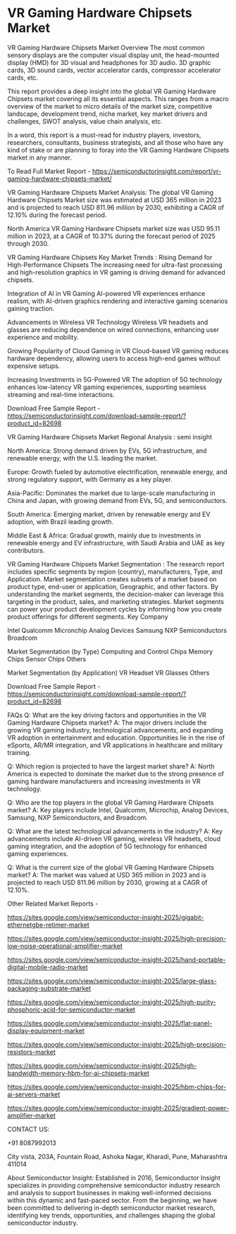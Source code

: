 <h1>VR Gaming Hardware Chipsets Market</h1>
VR Gaming Hardware Chipsets Market Overview
The most common sensory displays are the computer visual display unit, the head-mounted display (HMD) for 3D visual and headphones for 3D audio. 3D graphic cards, 3D sound cards, vector accelerator cards, compressor accelerator cards, etc.

This report provides a deep insight into the global VR Gaming Hardware Chipsets market covering all its essential aspects. This ranges from a macro overview of the market to micro details of the market size, competitive landscape, development trend, niche market, key market drivers and challenges, SWOT analysis, value chain analysis, etc.

In a word, this report is a must-read for industry players, investors, researchers, consultants, business strategists, and all those who have any kind of stake or are planning to foray into the VR Gaming Hardware Chipsets market in any manner.

To Read Full Market Report -
https://semiconductorinsight.com/report/vr-gaming-hardware-chipsets-market/

VR Gaming Hardware Chipsets Market Analysis:
The global VR Gaming Hardware Chipsets Market size was estimated at USD 365 million in 2023 and is projected to reach USD 811.96 million by 2030, exhibiting a CAGR of 12.10% during the forecast period.

North America VR Gaming Hardware Chipsets market size was USD 95.11 million in 2023, at a CAGR of 10.37% during the forecast period of 2025 through 2030.

VR Gaming Hardware Chipsets Key Market Trends :
Rising Demand for High-Performance Chipsets
The increasing need for ultra-fast processing and high-resolution graphics in VR gaming is driving demand for advanced chipsets.

Integration of AI in VR Gaming
AI-powered VR experiences enhance realism, with AI-driven graphics rendering and interactive gaming scenarios gaining traction.

Advancements in Wireless VR Technology
Wireless VR headsets and glasses are reducing dependence on wired connections, enhancing user experience and mobility.

Growing Popularity of Cloud Gaming in VR
Cloud-based VR gaming reduces hardware dependency, allowing users to access high-end games without expensive setups.

Increasing Investments in 5G-Powered VR
The adoption of 5G technology enhances low-latency VR gaming experiences, supporting seamless streaming and real-time interactions.

Download Free Sample Report -
https://semiconductorinsight.com/download-sample-report/?product_id=82698

VR Gaming Hardware Chipsets Market Regional Analysis :
semi insight

North America:
Strong demand driven by EVs, 5G infrastructure, and renewable energy, with the U.S. leading the market.

Europe:
Growth fueled by automotive electrification, renewable energy, and strong regulatory support, with Germany as a key player.

Asia-Pacific:
Dominates the market due to large-scale manufacturing in China and Japan, with growing demand from EVs, 5G, and semiconductors.

South America:
Emerging market, driven by renewable energy and EV adoption, with Brazil leading growth.

Middle East & Africa:
Gradual growth, mainly due to investments in renewable energy and EV infrastructure, with Saudi Arabia and UAE as key contributors.

VR Gaming Hardware Chipsets Market Segmentation :
The research report includes specific segments by region (country), manufacturers, Type, and Application. Market segmentation creates subsets of a market based on product type, end-user or application, Geographic, and other factors. By understanding the market segments, the decision-maker can leverage this targeting in the product, sales, and marketing strategies. Market segments can power your product development cycles by informing how you create product offerings for different segments.
Key Company

Intel
Qualcomm
Micronchip
Analog Devices
Samsung
NXP Semiconductors
Broadcom

Market Segmentation (by Type)
Computing and Control Chips
Memory Chips
Sensor Chips
Others

Market Segmentation (by Application)
VR Headset
VR Glasses
Others

Download Free Sample Report -
https://semiconductorinsight.com/download-sample-report/?product_id=82698

FAQs
Q: What are the key driving factors and opportunities in the VR Gaming Hardware Chipsets market?
A: The major drivers include the growing VR gaming industry, technological advancements, and expanding VR adoption in entertainment and education. Opportunities lie in the rise of eSports, AR/MR integration, and VR applications in healthcare and military training.

Q: Which region is projected to have the largest market share?
A: North America is expected to dominate the market due to the strong presence of gaming hardware manufacturers and increasing investments in VR technology.

Q: Who are the top players in the global VR Gaming Hardware Chipsets market?
A: Key players include Intel, Qualcomm, Microchip, Analog Devices, Samsung, NXP Semiconductors, and Broadcom.

Q: What are the latest technological advancements in the industry?
A: Key advancements include AI-driven VR gaming, wireless VR headsets, cloud gaming integration, and the adoption of 5G technology for enhanced gaming experiences.

Q: What is the current size of the global VR Gaming Hardware Chipsets market?
A: The market was valued at USD 365 million in 2023 and is projected to reach USD 811.96 million by 2030, growing at a CAGR of 12.10%.

Other Related Market Reports -

https://sites.google.com/view/semiconductor-insight-2025/gigabit-ethernetgbe-retimer-market

https://sites.google.com/view/semiconductor-insight-2025/high-precision-low-noise-operational-amplifier-market

https://sites.google.com/view/semiconductor-insight-2025/hand-portable-digital-mobile-radio-market

https://sites.google.com/view/semiconductor-insight-2025/large-glass-packaging-substrate-market

https://sites.google.com/view/semiconductor-insight-2025/high-purity-phosphoric-acid-for-semiconductor-market

https://sites.google.com/view/semiconductor-insight-2025/flat-panel-display-equipment-market

https://sites.google.com/view/semiconductor-insight-2025/high-precision-resistors-market

https://sites.google.com/view/semiconductor-insight-2025/high-bandwidth-memory-hbm-for-ai-chipsets-market

https://sites.google.com/view/semiconductor-insight-2025/hbm-chips-for-ai-servers-market

https://sites.google.com/view/semiconductor-insight-2025/gradient-power-amplifier-market

CONTACT US:

+91 8087992013

City vista, 203A, Fountain Road, Ashoka Nagar, Kharadi, Pune, Maharashtra 411014

About Semiconductor Insight:
Established in 2016, Semiconductor Insight specializes in providing comprehensive semiconductor industry research and analysis to support businesses in making well-informed decisions within this dynamic and fast-paced sector. From the beginning, we have been committed to delivering in-depth semiconductor market research, identifying key trends, opportunities, and challenges shaping the global semiconductor industry.

